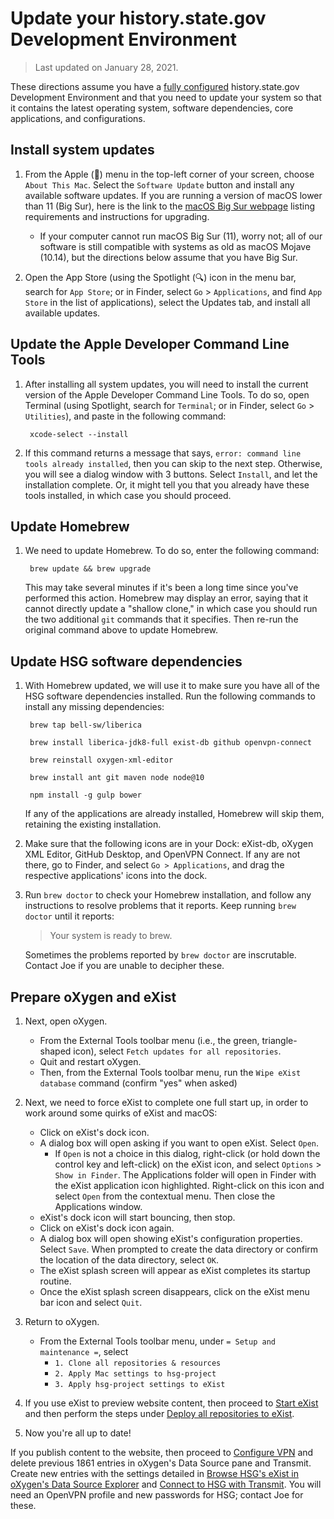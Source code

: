 # Update your history.state.gov Development Environment

> Last updated on January 28, 2021.

These directions assume you have a [fully configured](setup) history.state.gov Development Environment and that you need to update your system so that it contains the latest operating system, software dependencies, core applications, and configurations.

## Install system updates

1. From the Apple () menu in the top-left corner of your screen, choose `About This Mac`. Select the `Software Update` button and install any available software updates. If you are running a version of macOS lower than 11 (Big Sur), here is the link to the [macOS Big Sur webpage](https://support.apple.com/en-us/HT201475) listing requirements and instructions for upgrading. 
    - If your computer cannot run macOS Big Sur (11), worry not; all of our software is still compatible with systems as old as macOS Mojave (10.14), but the directions below assume that you have Big Sur.

1. Open the App Store (using the Spotlight (🔍) icon in the menu bar, search for `App Store`; or in Finder, select `Go` > `Applications`, and find `App Store` in the list of applications), select the Updates tab, and install all available updates. 

## Update the Apple Developer Command Line Tools

1. After installing all system updates, you will need to install the current version of the Apple Developer Command Line Tools. To do so, open Terminal (using Spotlight, search for `Terminal`; or in Finder, select `Go` > `Utilities`), and paste in the following command:

        xcode-select --install

1. If this command returns a message that says, `error: command line tools already installed`, then you can skip to the next step. Otherwise, you will see a dialog window with 3 buttons. Select `Install`, and let the installation complete. Or, it might tell you that you already have these tools installed, in which case you should proceed.

## Update Homebrew

1. We need to update Homebrew. To do so, enter the following command: 

        brew update && brew upgrade

    This may take several minutes if it's been a long time since you've performed this action. Homebrew may display an error, saying that it cannot directly update a "shallow clone," in which case you should run the two additional `git` commands that it specifies. Then re-run the original command above to update Homebrew.

## Update HSG software dependencies

1. With Homebrew updated, we will use it to make sure you have all of the HSG software dependencies installed. Run the following commands to install any missing dependencies:

        brew tap bell-sw/liberica
        
        brew install liberica-jdk8-full exist-db github openvpn-connect
        
        brew reinstall oxygen-xml-editor

        brew install ant git maven node node@10

        npm install -g gulp bower
        
    If any of the applications are already installed, Homebrew will skip them, retaining the existing installation.

1. Make sure that the following icons are in your Dock: eXist-db, oXygen XML Editor, GitHub Desktop, and OpenVPN Connect. If any are not there, go to Finder, and select `Go > Applications`, and drag the respective applications' icons into the dock.

1. Run `brew doctor` to check your Homebrew installation, and follow any instructions to resolve problems that it reports. Keep running `brew doctor` until it reports:

    > Your system is ready to brew.

    Sometimes the problems reported by `brew doctor` are inscrutable. Contact Joe if you are unable to decipher these.
    
## Prepare oXygen and eXist

1. Next, open oXygen.
    - From the External Tools toolbar menu (i.e., the green, triangle-shaped icon), select `Fetch updates for all repositories`. 
    - Quit and restart oXygen.
    - Then, from the External Tools toolbar menu, run the `Wipe eXist database` command (confirm "yes" when asked)

1. Next, we need to force eXist to complete one full start up, in order to work around some quirks of eXist and macOS:
    - Click on eXist's dock icon.
    - A dialog box will open asking if you want to open eXist. Select `Open`. 
        - If `Open` is not a choice in this dialog, right-click (or hold down the control key and left-click) on the eXist icon, and select `Options` > `Show in Finder`. The Applications folder will open in Finder with the eXist application icon highlighted. Right-click on this icon and select `Open` from the contextual menu. Then close the Applications window.
    - eXist's dock icon will start bouncing, then stop.
    - Click on eXist's dock icon again.
    - A dialog box will open showing eXist's configuration properties. Select `Save`. When prompted to create the data directory or confirm the location of the data directory, select `OK`.
    - The eXist splash screen will appear as eXist completes its startup routine.
    - Once the eXist splash screen disappears, click on the eXist menu bar icon and select `Quit`.

1. Return to oXygen.
    - From the External Tools toolbar menu, under `= Setup and maintenance =`, select
        - `1. Clone all repositories & resources`
        - `2. Apply Mac settings to hsg-project`
        - `3. Apply hsg-project settings to eXist`

1. If you use eXist to preview website content, then proceed to [Start eXist](setup#start-exist) and then perform the steps under [Deploy all repositories to eXist](setup#deploy-all-repositories-to-exist). 

1. Now you're all up to date!

If you publish content to the website, then proceed to [Configure VPN](setup#configure-vpn) and delete previous 1861 entries in oXygen's Data Source pane and Transmit. Create new entries with the settings detailed in [Browse HSG's eXist in oXygen's Data Source Explorer](setup#browse-hsgs-exist-in-oxygens-data-source-explorer) and [Connect to HSG with Transmit](connect-to-hsg-with-transmit). You will need an OpenVPN profile and new passwords for HSG; contact Joe for these.
